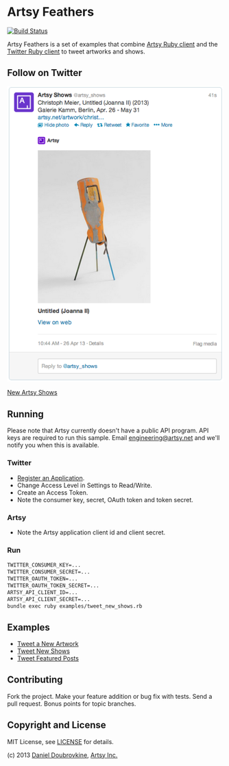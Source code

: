 Artsy Feathers
==============

[![Build Status](https://travis-ci.org/dblock/artsy-feathers.png)](https://travis-ci.org/dblock/artsy-feathers)

Artsy Feathers is a set of examples that combine [Artsy Ruby client](https://github.com/artsy/artsy-ruby-client) and the [Twitter Ruby client](https://github.com/sferik/twitter) to tweet artworks and shows.

Follow on Twitter
-----------------

![](screenshots/artsy_shows.png)

[New Artsy Shows](https://twitter.com/artsy_shows)

Running
-------

Please note that Artsy currently doesn't have a public API program. API keys are required to run this sample. Email engineering@artsy.net and we'll notify you when this is available.

### Twitter

* [Register an Application](https://dev.twitter.com/apps/new).
* Change Access Level in Settings to Read/Write.
* Create an Access Token.
* Note the consumer key, secret, OAuth token and token secret.

### Artsy

* Note the Artsy application client id and client secret.

### Run

```
TWITTER_CONSUMER_KEY=...
TWITTER_CONSUMER_SECRET=...
TWITTER_OAUTH_TOKEN=...
TWITTER_OAUTH_TOKEN_SECRET=...
ARTSY_API_CLIENT_ID=...
ARTSY_API_CLIENT_SECRET=...
bundle exec ruby examples/tweet_new_shows.rb
```

Examples
--------

* [Tweet a New Artwork](examples/tweet_new_artwork.rb)
* [Tweet New Shows](examples/tweet_new_shows.rb)
* [Tweet Featured Posts](examples/tweet_featured_posts.rb)

Contributing
------------

Fork the project. Make your feature addition or bug fix with tests. Send a pull request. Bonus points for topic branches.

Copyright and License
---------------------

MIT License, see [LICENSE](http://github.com/dblock/mongoid-scroll/raw/master/LICENSE.md) for details.

(c) 2013 [Daniel Doubrovkine](http://github.com/dblock), [Artsy Inc.](http://artsy.net)
